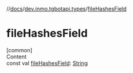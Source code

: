 //[docs](../../index.md)/[dev.inmo.tgbotapi.types](index.md)/[fileHashesField](file-hashes-field.md)



# fileHashesField  
[common]  
Content  
const val [fileHashesField](file-hashes-field.md): [String](https://kotlinlang.org/api/latest/jvm/stdlib/kotlin/-string/index.html)  



